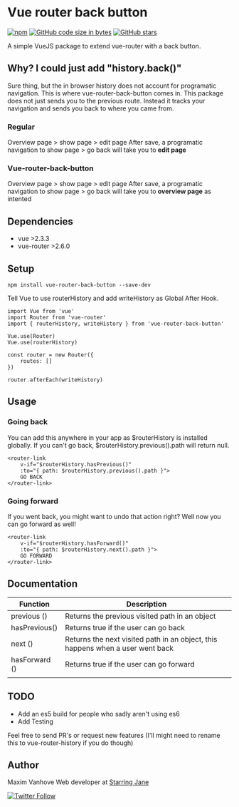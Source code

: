 # Vue router back button

 [![npm](https://img.shields.io/npm/dt/vue-router-back-button.svg)](https://www.npmjs.com/package/vue-router-back-button)  [![GitHub code size in bytes](https://img.shields.io/github/languages/code-size/MaximVanhove/vue-router-back-button.svg)](https://github.com/MaximVanhove/vue-router-back-button) [![GitHub stars](https://img.shields.io/github/stars/MaximVanhove/vue-router-back-button.svg?style=social&logo=github&label=Stars)](https://github.com/MaximVanhove/vue-router-back-button)


A simple VueJS package to extend vue-router with a back button.

## Why? I could just add "history.back()"
Sure thing, but the in browser history does not account for programatic navigation. This is where vue-router-back-button comes in. This package does not just sends you to the previous route. Instead it tracks your navigation and sends you back to where you came from.

### Regular
Overview page > show page > edit page
After save, a programatic navigation to show page > go back will take you to **edit page**

### Vue-router-back-button
Overview page > show page > edit page
After save, a programatic navigation to show page > go back will take you to **overview page** as intented

## Dependencies
- vue >2.3.3
- vue-router >2.6.0

## Setup
```
npm install vue-router-back-button --save-dev
```

Tell Vue to use routerHistory and add writeHistory as Global After Hook.

```
import Vue from 'vue'
import Router from 'vue-router'
import { routerHistory, writeHistory } from 'vue-router-back-button'

Vue.use(Router)
Vue.use(routerHistory)

const router = new Router({
    routes: []
})

router.afterEach(writeHistory)
```

## Usage

### Going back

You can add this anywhere in your app as $routerHistory is installed globally. If you can't go back, $routerHistory.previous().path will return null.

```
<router-link
    v-if="$routerHistory.hasPrevious()"
    :to="{ path: $routerHistory.previous().path }">
    GO BACK
</router-link>
```

### Going forward

If you went back, you might want to undo that action right? Well now you can go forward as well!

```
<router-link
    v-if="$routerHistory.hasForward()"
    :to="{ path: $routerHistory.next().path }">
    GO FORWARD
</router-link>
```

## Documentation


| Function | Description |
| -------- |-------------|
| previous () | Returns the previous visited path in an object |
| hasPrevious() | Returns true if the user can go back |
| next () | Returns the next visited path in an object, this happens when a user went back |
| hasForward () | Returns true if the user can go forward |
|  |  |

## TODO

- Add an es5 build for people who sadly aren't using es6
- Add Testing

Feel free to send PR's or request new features (I'll might need to rename this to vue-router-history if you do though)

## Author

Maxim Vanhove
Web developer at [Starring Jane](https://starringjane.com)

 [![Twitter Follow](https://img.shields.io/twitter/follow/MrMaximVanhove.svg?style=social&logo=twitter&label=Follow)](https://twitter.com/MrMaximVanhove)
